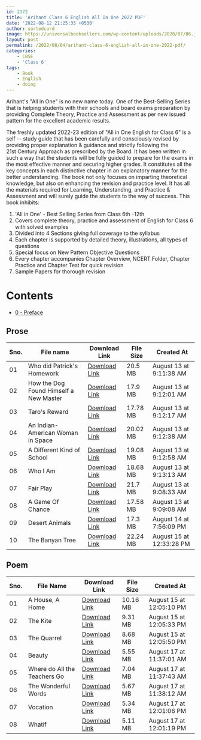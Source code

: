 ```yaml
---
id: 2372
title: 'Arihant Class 6 English All In One 2022 PDF'
date: '2022-08-12 21:25:35 +0530'
author: sortedcord
image: https://universalbooksellers.com/wp-content/uploads/2020/07/06.jpg
layout: post
permalink: /2022/08/04/arihant-class-6-english-all-in-one-2022-pdf/
categories:    
    - CBSE
    - 'Class 6'
tags:    
    - Book    
    - English    
    - doing
---
```


Arihant's "All in One" is no new name today. One of the Best-Selling Series that is helping students with their schools and board exams preparation by providing Complete Theory, Practice and Assessment as per new issued pattern for the excellent academic results.

The freshly updated 2022-23 edition of "All in One English for Class 6" is a self -- study guide that has been carefully and consciously revised by providing proper explanation & guidance and strictly following the 21st Century Approach as prescribed by the Board. It has been written in such a way that the students will be fully guided to prepare for the exams in the most effective manner and securing higher grades. It constitutes all the key concepts in each distinctive chapter in an explanatory manner for the better understanding. The book not only focuses on imparting theoretical knowledge, but also on enhancing the revision and practice level. It has all the materials required for Learning, Understanding, and Practice & Assessment and will surely guide the students to the way of success. This book inhibits:

1.  'All in One' - Best Selling Series from Class 6th -12th
2.  Covers complete theory, practice and assessment of English for Class 6 with solved examples
3.  Divided into 4 Sections giving full coverage to the syllabus
4.  Each chapter is supported by detailed theory, illustrations, all types of questions
5.  Special focus on New Pattern Objective Questions
6.  Every chapter accompanies Chapter Overview, NCERT Folder, Chapter Practice and Chapter Test for quick revision
7.  Sample Papers for thorough revision

# Contents

- [0 - Preface](shorturl.at/cflo7)

## Prose

| Sno. | File name                              | Download Link                      | File Size | Created At               |
|------|----------------------------------------|------------------------------------|-----------|--------------------------|
| 01   | Who did Patrick's Homework             | [Download Link](shorturl.at/dJMZ2) | 20.5 MB   | August 13 at 9:11:38 AM  |
| 02   | How the Dog Found Himself a New Master | [Download Link](shorturl.at/dmSTY) | 17.9 MB   | August 13 at 9:12:01 AM  |
| 03   | Taro's Reward                          | [Download Link](shorturl.at/ciPXZ) | 17.78 MB  | August 13 at 9:12:17 AM  |
| 04   | An Indian-American Woman in Space      | [Download Link](shorturl.at/AHIP3) | 20.02 MB  | August 13 at 9:12:38 AM  |
| 05   | A Different Kind of School             | [Download Link](shorturl.at/goQR5) | 19.08 MB  | August 13 at 9:12:58 AM  |
| 06   | Who I Am                               | [Download Link](shorturl.at/mtw48) | 18.68 MB  | August 13 at 9:13:13 AM  |
| 07   | Fair Play                              | [Download Link](shorturl.at/chtGU) | 21.7 MB   | August 13 at 9:08:33 AM  |
| 08   | A Game Of Chance                       | [Download Link](shorturl.at/chm17) | 17.58 MB  | August 13 at 9:09:08 AM  |
| 09   | Desert Animals                         | [Download Link](shorturl.at/cEGVX) | 17.3 MB   | August 14 at 7:56:09 PM  |
| 10   | The Banyan Tree                        | [Download Link](shorturl.at/aknO1) | 22.24 MB  | August 15 at 12:33:28 PM |

## Poem

| Sno. | File Name                    | Download Link                      | File Size | Created At               |
|------|------------------------------|------------------------------------|-----------|--------------------------|
| 01   | A House, A Home              | [Download Link](shorturl.at/bhV25) | 10.16 MB  | August 15 at 12:05:10 PM |
| 02   | The Kite                     | [Download Link](shorturl.at/EFRY1) | 9.31 MB   | August 15 at 12:05:33 PM |
| 03   | The Quarrel                  | [Download Link](shorturl.at/eipR5) | 8.68 MB   | August 15 at 12:05:50 PM |
| 04   | Beauty                       | [Download Link](shorturl.at/kpSX1) | 5.55 MB   | August 17 at 11:37:01 AM |
| 05   | Where do All the Teachers Go | [Download Link](shorturl.at/eiER2) | 7.04 MB   | August 17 at 11:37:43 AM |
| 06   | The Wonderful Words          | [Download Link](shorturl.at/ABCEG) | 5.67 MB   | August 17 at 11:38:12 AM |
| 07   | Vocation                     | [Download Link](shorturl.at/mVZ27) | 5.34 MB   | August 17 at 12:01:06 PM |
| 08   | Whatif                       | [Download Link](shorturl.at/BHQRY) | 5.11 MB   | August 17 at 12:01:19 PM |
